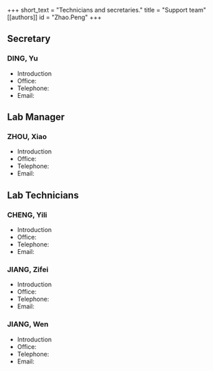 +++
short_text = "Technicians and secretaries."
title = "Support team"
[[authors]]
    id = "Zhao.Peng"
+++

## Secretary

### DING, Yu

- Introduction
- Office:
- Telephone:
- Email:

## Lab Manager

### ZHOU, Xiao

- Introduction
- Office:
- Telephone:
- Email:


## Lab Technicians

### CHENG, Yili

- Introduction
- Office:
- Telephone:
- Email:

### JIANG, Zifei

- Introduction
- Office:
- Telephone:
- Email:

### JIANG, Wen

- Introduction
- Office:
- Telephone:
- Email:
